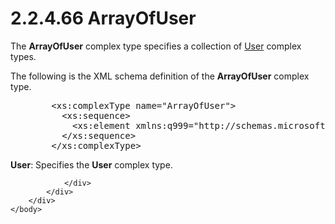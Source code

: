 <html dir="LTR" xmlns:mshelp="http://msdn.microsoft.com/mshelp" xmlns:ddue="http://ddue.schemas.microsoft.com/authoring/2003/5" xmlns:xlink="http://www.w3.org/1999/xlink" xmlns:tool="http://www.microsoft.com/tooltip">
    <head>
        <meta http-equiv="Content-Type" content="text/html; CHARSET=utf-8"></meta>
        <meta name="save" content="history"></meta>
        <title>2.2.4.66 ArrayOfUser</title>
        <xml>
            <mshelp:toctitle title="2.2.4.66 ArrayOfUser"></mshelp:toctitle>
            <mshelp:rltitle title="[MS-SSMDSWS-15]: ArrayOfUser"></mshelp:rltitle>
            <mshelp:keyword index="A" term="197de078-c794-4d38-94a8-8cdfd0545ef0"></mshelp:keyword>
            <mshelp:attr name="DCSext.ContentType" value="open specification"></mshelp:attr>
            <mshelp:attr name="AssetID" value="197de078-c794-4d38-94a8-8cdfd0545ef0"></mshelp:attr>
            <mshelp:attr name="TopicType" value="kbRef"></mshelp:attr>
            <mshelp:attr name="DCSext.Title" value="[MS-SSMDSWS-15]: ArrayOfUser" />
        </xml>
    </head>
    <body>
        <div id="header">
            <h1 class="heading">2.2.4.66 ArrayOfUser</h1>
        </div>
        <div id="mainSection">
            <div id="mainBody">
                <div id="allHistory" class="saveHistory"></div>
                <div id="sectionSection0" class="section" name="collapseableSection">
                    

<p>The <b>ArrayOfUser</b> complex type specifies a collection
of <a href="330ca848-995f-4255-9459-1cdba8b9ab1c.html">User</a> complex types.</p>

<p>The following is the XML schema definition of the <b>ArrayOfUser</b>
complex type.</p>

<dl>
<dd>
<div><pre>   &lt;xs:complexType name=&quot;ArrayOfUser&quot;&gt;
     &lt;xs:sequence&gt;
       &lt;xs:element xmlns:q999=&quot;http://schemas.microsoft.com/sqlserver/masterdataservices/2009/09&quot; minOccurs=&quot;0&quot; maxOccurs=&quot;unbounded&quot; name=&quot;User&quot; nillable=&quot;true&quot; type=&quot;q999:User&quot; xmlns:xs=&quot;http://www.w3.org/2001/XMLSchema&quot; /&gt;
     &lt;/xs:sequence&gt;
   &lt;/xs:complexType&gt;
</pre></div>
</dd></dl>

<p><b>User</b>: Specifies the <b>User</b> complex type.</p>


                </div>
            </div>
        </div>
    </body>
</html>